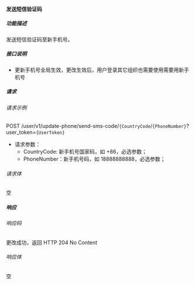 #### 发送短信验证码

##### 功能描述

发送短信验证码至新手机号。

##### 接口说明 
- 更新手机号全局生效，更改生效后，用户登录其它组织也需要使用需要用新手机号


##### 请求

###### 请求示例
POST /user/v1/update-phone/send-sms-code/`{CountryCode`/`{PhoneNumber}`?user_token=`{UserToken}`

- 请求参数：
  - CountryCode: 新手机号国家码，如 +86，必选参数；
  - PhoneNumber：新手机号码，如 18888888888，必选参数；
###### 请求体

空
##### 响应

###### 响应码

更改成功，返回 HTTP 204 No Content

###### 响应体
空

